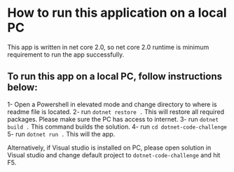 # How to run this application on a local PC

This app is written in net core 2.0, so net core 2.0 runtime is minimum requirement to run the app successfully.

## To run this app on a local PC, follow instructions below:

1- Open a Powershell in elevated mode and change directory to where is readme file is located.
2- run  `dotnet restore .` This will restore all required packages. Please make sure the PC has access to internet.
3- run `dotnet build .` This command builds the solution.
4- run `cd dotnet-code-challenge`
5- run `dotnet run .`   This will the app.


Alternatively, if Visual studio is installed on PC, please open solution in Visual studio and change default project to `dotnet-code-challenge` and hit F5.



 